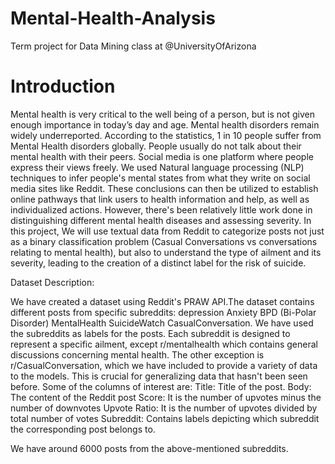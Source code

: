 # Mental-Health-Analysis
Term project for Data Mining class at @UniversityOfArizona

# Introduction

Mental health is very critical to the well being of a person, but is not given enough importance in today’s day and age. Mental health disorders remain widely underreported. According to the statistics, 1 in 10 people suffer from Mental Health disorders globally. People usually do not talk about their mental health with their peers. Social media is one platform where people express their views freely. We used Natural language processing (NLP) techniques to infer people's mental states from what they write on social media sites like Reddit. These conclusions can then be utilized to establish online pathways that link users to health information and help, as well as individualized actions. However, there's been relatively little work done in distinguishing different mental health diseases and assessing severity.
In this project, We will use textual data from Reddit to categorize posts not just as a binary classification problem (Casual Conversations vs conversations relating to mental health), but also to understand the type of ailment and its severity, leading to the creation of a distinct label for the risk of suicide.

Dataset Description:

We have created a dataset using Reddit's PRAW API.The dataset contains different posts from specific subreddits:
depression
Anxiety
BPD (Bi-Polar Disorder)
MentalHealth
SuicideWatch
CasualConversation.
We have used the subreddits as labels for the posts. Each subreddit is designed to represent a specific ailment, except r/mentalhealth which contains general discussions concerning mental health. The other exception is r/CasualConversation, which we have included to provide a variety of data to the models. This is crucial for generalizing data that hasn't been seen before.
Some of the columns of interest are:
Title: Title of the post.
Body: The content of the Reddit post
Score: It is the number of upvotes minus the number of downvotes
Upvote Ratio: It is the number of upvotes divided by total number of votes
Subreddit: Contains labels depicting which subreddit the corresponding post belongs to.

We have around 6000 posts from the above-mentioned subreddits.
